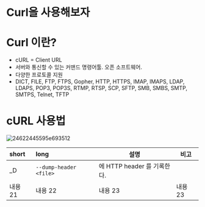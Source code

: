 # Curl을 사용해보자

# Curl 이란?
- cURL = Client URL
- 서버와 통신할 수 있는 커맨드 명령어툴. 오픈 소프트웨어.
- 다양한 프로토콜 지원 
- DICT, FILE, FTP, FTPS, Gopher, HTTP, HTTPS, IMAP, IMAPS, LDAP, LDAPS, POP3, POP3S, RTMP, RTSP, SCP, SFTP, SMB, SMBS, SMTP, SMTPS, Telnet, TFTP

# cURL 사용법
![24622445595e693512](https://user-images.githubusercontent.com/24876345/51222356-bda92d00-1980-11e9-8fa3-5cb3335226b3.png)



| short | long | 설명 | 비고 |
|:--------|:--------|--------|--------|
| _D | ```` --dump-header <file> ````| <file> 에 HTTP header 를 기록한다. |   |
| 내용 21 | 내용 22 | 내용 23 | 내용 23 |
